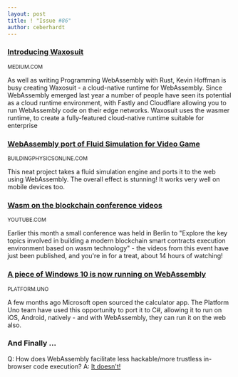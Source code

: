 ```yaml
---
layout: post
title: ! "Issue #86"
author: ceberhardt
---
```


### [Introducing Waxosuit](https://medium.com/@KevinHoffman/introducing-waxosuit-6ad754b48ed9)

<small>MEDIUM.COM</small>

As well as writing Programming WebAssembly with Rust, Kevin Hoffman is busy creating Waxosuit - a cloud-native runtime for WebAssembly. Since WebAssembly emerged last year a number of people have seen its potential as a cloud runtime environment, with Fastly and Cloudflare allowing you to run WebAssembly code on their edge networks. Waxosuit uses the wasmer runtime, to create a fully-featured cloud-native runtime suitable for enterprise

### [WebAssembly port of Fluid Simulation for Video Game](https://www.buildingphysicsonline.com/MjgIntelFluidDemo/webgl.html#)

<small>BUILDINGPHYSICSONLINE.COM</small>

This neat project takes a fluid simulation engine and ports it to the web using WebAssembly. The overall effect is stunning! It works very well on mobile devices too.

### [Wasm on the blockchain conference videos](https://www.youtube.com/playlist?list=PL5BszCNLCnMOt7wCU9CmTaaFPP3-cIKmR)

<small>YOUTUBE.COM</small>

Earlier this month a small conference was held in Berlin to "Explore the key topics involved in building a modern blockchain smart contracts execution environment based on wasm technology" - the videos from this event have just been published, and you're in for a treat, about 14 hours of watching!

### [A piece of Windows 10 is now running on WebAssembly](https://platform.uno/a-piece-of-windows-10-is-now-running-on-webassembly-natively-on-ios-and-android/)

<small>PLATFORM.UNO</small>

A few months ago Microsoft open sourced the calculator app. The Platform Uno team have used this opportunity to port it to C#, allowing it to run on iOS, Android, natively - and with WebAssembly, they can run it on the web also.

### And Finally ...

Q: How does WebAssembly facilitate less hackable/more trustless in-browser code execution?
A: [It doesn't!](https://stackoverflow.com/questions/56766674/how-does-web-assembly-facilitate-less-hackable-more-trustless-in-browser-code-ex/56766887#56766887)
